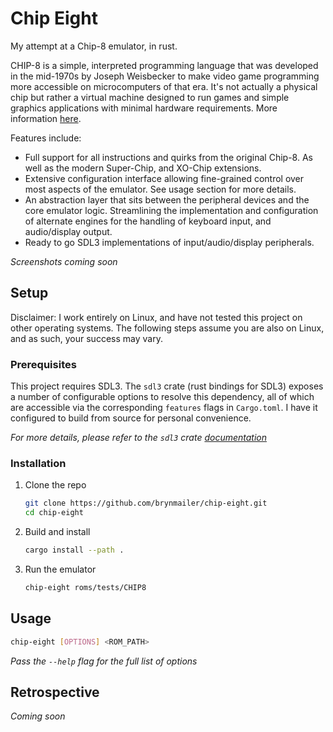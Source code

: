 # Chip Eight

My attempt at a Chip-8 emulator, in rust.

CHIP-8 is a simple, interpreted programming language that was developed in the mid-1970s by Joseph Weisbecker to make video game programming more accessible on microcomputers of that era. It's not actually a physical chip but rather a virtual machine designed to run games and simple graphics applications with minimal hardware requirements. More information [here](https://en.wikipedia.org/wiki/CHIP-8).

Features include:
- Full support for all instructions and quirks from the original Chip-8. As well as the modern Super-Chip, and XO-Chip extensions.
- Extensive configuration interface allowing fine-grained control over most aspects of the emulator. See usage section for more details.
- An abstraction layer that sits between the peripheral devices and the core emulator logic. Streamlining the implementation and configuration of alternate engines for the handling of keyboard input, and audio/display output.
- Ready to go SDL3 implementations of input/audio/display peripherals.



_Screenshots coming soon_



## Setup

Disclaimer: I work entirely on Linux, and have not tested this project on other operating systems. The following steps assume you are also on Linux, and as such, your success may vary.

### Prerequisites

This project requires SDL3. The `sdl3` crate (rust bindings for SDL3) exposes a number of configurable options to resolve this dependency, all of which are accessible via the corresponding `features` flags in `Cargo.toml`. I have it configured to build from source for personal convenience.

_For more details, please refer to the `sdl3` crate [documentation](https://github.com/maia-s/sdl3-sys-rs/tree/main/sdl3-sys#usage)_

### Installation

1. Clone the repo
    ```sh
    git clone https://github.com/brynmailer/chip-eight.git
    cd chip-eight
    ```
2. Build and install
    ```sh
    cargo install --path .
    ```
2. Run the emulator
    ```sh
    chip-eight roms/tests/CHIP8
    ```


## Usage

```sh
chip-eight [OPTIONS] <ROM_PATH>
```

_Pass the `--help` flag for the full list of options_


## Retrospective

_Coming soon_
